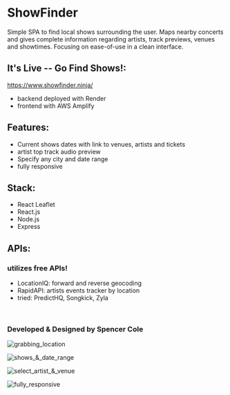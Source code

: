 # ShowFinder

Simple SPA to find local shows surrounding the user. Maps nearby concerts and gives complete information regarding artists, track previews, venues and showtimes. Focusing on ease-of-use in a clean interface. 

## It's Live -- Go Find Shows!:
https://www.showfinder.ninja/

- backend deployed with Render
- frontend with AWS Amplify

## Features:

- Current shows dates with link to venues, artists and tickets
- artist top track audio preview
- Specify any city and date range
- fully responsive

## Stack:

- React Leaflet
- React.js
- Node.js
- Express

## APIs:

### utilizes free APIs!
- LocationIQ: forward and reverse geocoding
- RapidAPI: artists events tracker by location
- tried: PredictHQ, Songkick, Zyla
<br>

### Developed & Designed by Spencer Cole


![grabbing_location](_client/docs/1_grabbing_location.png)

![shows_&_date_range](_client/docs/2_shows_date_range.png)

![select_artist_&_venue](_client/docs/3_select_artist.png)

![fully_responsive](_client/docs/4_mobile_responsive.png)